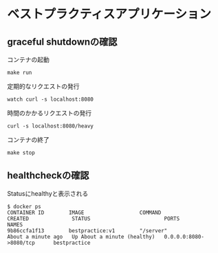 # ベストプラクティスアプリケーション

## graceful shutdownの確認

コンテナの起動

```
make run
```

定期的なリクエストの発行

```
watch curl -s localhost:8080
```

時間のかかるリクエストの発行

```
curl -s localhost:8080/heavy
```

コンテナの終了

```
make stop
```

## healthcheckの確認

Statusにhealthyと表示される

```
$ docker ps
CONTAINER ID        IMAGE                  COMMAND                  CREATED              STATUS                        PORTS                       NAMES
9b86ccfa1f13        bestpractice:v1        "/server"                About a minute ago   Up About a minute (healthy)   0.0.0.0:8080->8080/tcp      bestpractice
```
